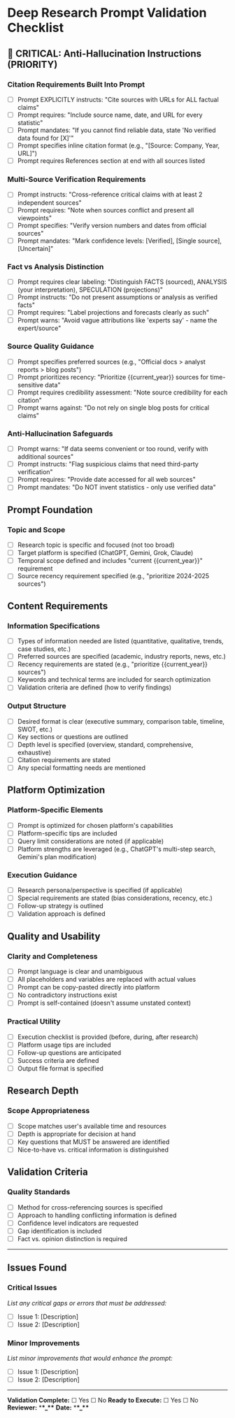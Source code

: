 # Deep Research Prompt Validation Checklist

## 🚨 CRITICAL: Anti-Hallucination Instructions (PRIORITY)

### Citation Requirements Built Into Prompt

- [ ] Prompt EXPLICITLY instructs: "Cite sources with URLs for ALL factual claims"
- [ ] Prompt requires: "Include source name, date, and URL for every statistic"
- [ ] Prompt mandates: "If you cannot find reliable data, state 'No verified data found for [X]'"
- [ ] Prompt specifies inline citation format (e.g., "[Source: Company, Year, URL]")
- [ ] Prompt requires References section at end with all sources listed

### Multi-Source Verification Requirements

- [ ] Prompt instructs: "Cross-reference critical claims with at least 2 independent sources"
- [ ] Prompt requires: "Note when sources conflict and present all viewpoints"
- [ ] Prompt specifies: "Verify version numbers and dates from official sources"
- [ ] Prompt mandates: "Mark confidence levels: [Verified], [Single source], [Uncertain]"

### Fact vs Analysis Distinction

- [ ] Prompt requires clear labeling: "Distinguish FACTS (sourced), ANALYSIS (your interpretation), SPECULATION (projections)"
- [ ] Prompt instructs: "Do not present assumptions or analysis as verified facts"
- [ ] Prompt requires: "Label projections and forecasts clearly as such"
- [ ] Prompt warns: "Avoid vague attributions like 'experts say' - name the expert/source"

### Source Quality Guidance

- [ ] Prompt specifies preferred sources (e.g., "Official docs > analyst reports > blog posts")
- [ ] Prompt prioritizes recency: "Prioritize {{current_year}} sources for time-sensitive data"
- [ ] Prompt requires credibility assessment: "Note source credibility for each citation"
- [ ] Prompt warns against: "Do not rely on single blog posts for critical claims"

### Anti-Hallucination Safeguards

- [ ] Prompt warns: "If data seems convenient or too round, verify with additional sources"
- [ ] Prompt instructs: "Flag suspicious claims that need third-party verification"
- [ ] Prompt requires: "Provide date accessed for all web sources"
- [ ] Prompt mandates: "Do NOT invent statistics - only use verified data"

## Prompt Foundation

### Topic and Scope

- [ ] Research topic is specific and focused (not too broad)
- [ ] Target platform is specified (ChatGPT, Gemini, Grok, Claude)
- [ ] Temporal scope defined and includes "current {{current_year}}" requirement
- [ ] Source recency requirement specified (e.g., "prioritize 2024-2025 sources")

## Content Requirements

### Information Specifications

- [ ] Types of information needed are listed (quantitative, qualitative, trends, case studies, etc.)
- [ ] Preferred sources are specified (academic, industry reports, news, etc.)
- [ ] Recency requirements are stated (e.g., "prioritize {{current_year}} sources")
- [ ] Keywords and technical terms are included for search optimization
- [ ] Validation criteria are defined (how to verify findings)

### Output Structure

- [ ] Desired format is clear (executive summary, comparison table, timeline, SWOT, etc.)
- [ ] Key sections or questions are outlined
- [ ] Depth level is specified (overview, standard, comprehensive, exhaustive)
- [ ] Citation requirements are stated
- [ ] Any special formatting needs are mentioned

## Platform Optimization

### Platform-Specific Elements

- [ ] Prompt is optimized for chosen platform's capabilities
- [ ] Platform-specific tips are included
- [ ] Query limit considerations are noted (if applicable)
- [ ] Platform strengths are leveraged (e.g., ChatGPT's multi-step search, Gemini's plan modification)

### Execution Guidance

- [ ] Research persona/perspective is specified (if applicable)
- [ ] Special requirements are stated (bias considerations, recency, etc.)
- [ ] Follow-up strategy is outlined
- [ ] Validation approach is defined

## Quality and Usability

### Clarity and Completeness

- [ ] Prompt language is clear and unambiguous
- [ ] All placeholders and variables are replaced with actual values
- [ ] Prompt can be copy-pasted directly into platform
- [ ] No contradictory instructions exist
- [ ] Prompt is self-contained (doesn't assume unstated context)

### Practical Utility

- [ ] Execution checklist is provided (before, during, after research)
- [ ] Platform usage tips are included
- [ ] Follow-up questions are anticipated
- [ ] Success criteria are defined
- [ ] Output file format is specified

## Research Depth

### Scope Appropriateness

- [ ] Scope matches user's available time and resources
- [ ] Depth is appropriate for decision at hand
- [ ] Key questions that MUST be answered are identified
- [ ] Nice-to-have vs. critical information is distinguished

## Validation Criteria

### Quality Standards

- [ ] Method for cross-referencing sources is specified
- [ ] Approach to handling conflicting information is defined
- [ ] Confidence level indicators are requested
- [ ] Gap identification is included
- [ ] Fact vs. opinion distinction is required

---

## Issues Found

### Critical Issues

_List any critical gaps or errors that must be addressed:_

- [ ] Issue 1: [Description]
- [ ] Issue 2: [Description]

### Minor Improvements

_List minor improvements that would enhance the prompt:_

- [ ] Issue 1: [Description]
- [ ] Issue 2: [Description]

---

**Validation Complete:** ☐ Yes ☐ No
**Ready to Execute:** ☐ Yes ☐ No
**Reviewer:** \***\*\_\*\***
**Date:** \***\*\_\*\***
